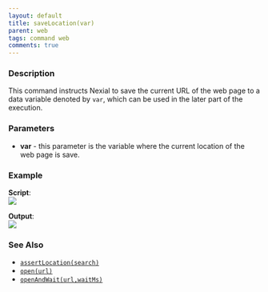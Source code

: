 ```yaml
---
layout: default
title: saveLocation(var)
parent: web
tags: command web
comments: true
---
```


### Description
This command instructs Nexial to save the current URL of the web page to a data variable denoted by `var`, which can be 
used in the later part of the execution.


### Parameters
- **var** - this parameter is the variable where the current location of the web page is save.


### Example
**Script**:<br/>
![](image/saveLocation_01.png)

**Output**:<br/>
![](image/saveLocation_02.png)


### See Also
- [`assertLocation(search)`](assertLocation(search))
- [`open(url)`](open(url))
- [`openAndWait(url,waitMs)`](openAndWait(url,waitMs))
